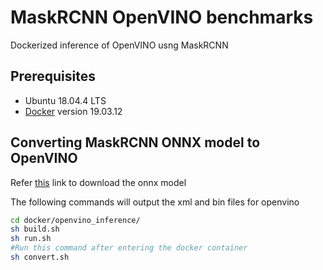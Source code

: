 # MaskRCNN OpenVINO benchmarks
Dockerized inference of OpenVINO usng MaskRCNN

## Prerequisites
* Ubuntu 18.04.4 LTS
* [Docker](https://docs.docker.com/engine/install/ubuntu/) version 19.03.12

## Converting MaskRCNN ONNX model to OpenVINO
Refer [this](https://docs.openvinotoolkit.org/latest/openvino_docs_MO_DG_prepare_model_convert_model_onnx_specific_Convert_Mask_RCNN.html) link to download the onnx model

The following commands will output the xml and bin files for openvino
```sh
cd docker/openvino_inference/
sh build.sh
sh run.sh
#Run this command after entering the docker container
sh convert.sh 
```
